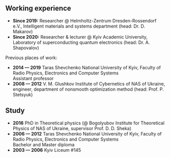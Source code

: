 ## Working experience

* **Since 2019:** Researcher @ Helmholtz-Zentrum Dresden-Rossendorf e.V., Intelligent materials and systems department (head: Dr. D. Makarov)
* **Since 2020:** Researcher & lecturer @ Kyiv Academic University, Laboratory of superconducting quantum electronics (head: Dr. A. Shapovalov)


Previous places of work:

* **2014 — 2019** Taras Shevchenko National University of Kyiv, Faculty of Radio Physics, Electronics and Computer Systems<br>
Assistant professor
* **2008 — 2012** V. M. Glushkov Institute of Cybernetics of NAS of Ukraine,<br> engineer, department of nonsmooth optimization method (head: Prof. P. Stetsyuk)

## Study

* **2016** PhD in Theoretical physics (@ Bogolyubov Institute for Theoretical Physics of NAS of Ukraine, supervisor Prof. D. D. Sheka)
* **2006 — 2012** Taras Shevchenko National University of Kyiv, Faculty of Radio Physics, Electronics and Computer Systems<br>
Bachelor and Master diploma
* **2003 — 2006** Kyiv Liceum #145
